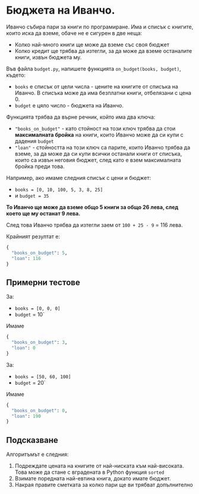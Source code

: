 # Бюджета на Иванчо.

Иванчо събира пари за книги по програмиране. Има и списък с книгите, които иска да вземе, обаче не е сигурен в две неща:

* Колко най-много книги ще може да вземе със своя бюджет
* Колко кредит ще трябва да изтегли, за да може да вземе останалите книги, извън бюджета му.

Във файла `budget.py`, напишете функцията `on_budget(books, budget)`, където:

* `books` е списък от цели числа - цените на книгите от списъка на Иванчо. В списъка може да има безплатни книги, отбелязани с цена 0.
* `budget` е цяло число - бюджета на Иванчо.

Функцията трябва да върне речник, който има два ключа:

* `"books_on_budget"` - като стойност на този ключ трябва да стои **максималната бройка** на книги, които Иванчо може да си купи с дадения `budget`
* `"loan"` - стойността на този ключ са парите, които Иванчо трябва да вземе, за да може да си купи всички останали книги от списъка, които са извън неговия бюджет, след като е взем максималната бройка преди това.

Например, ако имаме следния списък с цени и бюджет:

* `books = [0, 10, 100, 5, 3, 8, 25]`
* и `budget = 35`

**То Иванчо ще може да вземе общо 5 книги за общо 26 лева, след което ще му останат 9 лева.**

След това Иванчо трябва да изтегли заем от `100 + 25 - 9` = 116 лева.

Крайният резултат е:

```python
{
  "books_on_budget": 5,
  "loan": 116
}
```

## Примерни тестове

За:

* `books = [0, 0, 0]`
* `budget` = 10`

Имаме

```python
{
  "books_on_budget": 3,
  "loan": 0
}
```

За:

* `books = [50, 60, 100]`
* `budget` = 20`

Имаме

```python
{
  "books_on_budget": 0,
  "loan": 190
}
```

## Подсказване

Алгоритъмът е следния:

1. Подреждате цената на книгите от най-ниската към най-високата. Това може да стане с вградената в Python функция `sorted`
2. Взимате поредната най-евтина книга, докато имате бюджет.
3. Накрая правите сметката за колко пари ще ви трябват допълнително